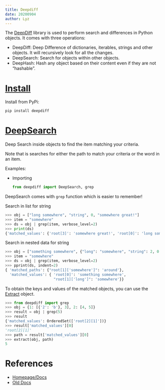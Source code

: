 ```yaml
---
title: Deepdiff
date: 20200904
author: Lyz
---
```


The [DeepDiff](https://zepworks.com/deepdiff/5.0.0/index.html) library is
used to perform search and differences in Python objects. It comes with three
operations:

* DeepDiff: Deep Difference of dictionaries, iterables, strings and other
    objects. It will recursively look for all the changes.
* DeepSearch: Search for objects within other objects.
* DeepHash: Hash any object based on their content even if they are not
    “hashable”.

# [Install](https://deepdiff.readthedocs.io/en/latest/index.html#installation)

Install from PyPi:

```bash
pip install deepdiff
```

# [DeepSearch](https://zepworks.com/deepdiff/5.0.0/dsearch.html)

Deep Search inside objects to find the item matching your criteria.

Note that is searches for either the path to match your criteria or the word in
an item.


Examples:

* Importing

    ```python
    from deepdiff import DeepSearch, grep
    ```

DeepSearch comes with `grep` function which is easier to remember!

Search in list for string

```python
>>> obj = ["long somewhere", "string", 0, "somewhere great!"]
>>> item = "somewhere"
>>> ds = obj | grep(item, verbose_level=2)
>>> print(ds)
{'matched_values': {'root[3]': 'somewhere great!', 'root[0]': 'long somewhere'}}
```

Search in nested data for string

```python
>>> obj = ["something somewhere", {"long": "somewhere", "string": 2, 0: 0, "somewhere": "around"}]
>>> item = "somewhere"
>>> ds = obj | grep(item, verbose_level=2)
>>> pprint(ds, indent=2)
{ 'matched_paths': {"root[1]['somewhere']": 'around'},
  'matched_values': { 'root[0]': 'something somewhere',
                      "root[1]['long']": 'somewhere'}}
```

To obtain the keys and values of the matched objects, you can use the
[Extract](https://zepworks.com/deepdiff/5.0.0/extract.html) object.

```python
>>> from deepdiff import grep
>>> obj = {1: [{'2': 'b'}, 3], 2: [4, 5]}
>>> result = obj | grep(5)
>>> result
{'matched_values': OrderedSet(['root[2][1]'])}
>>> result['matched_values'][0]
'root[2][1]'
>>> path = result['matched_values'][0]
>>> extract(obj, path)
5
```

# References

* [Homepage/Docs](https://zepworks.com/deepdiff/5.0.0/index.html)
* [Old Docs](https://deepdiff.readthedocs.io/en/latest/index.html)
